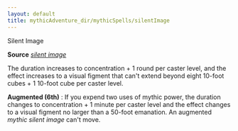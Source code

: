 ```yaml
---
layout: default
title: mythicAdventure_dir/mythicSpells/silentImage
---
```

Silent Image

**Source** [_silent image_](spell_dir/silentImage#_silent-image)

The duration increases to concentration + 1 round per caster level, and the effect increases to a visual figment that can't extend beyond eight 10-foot cubes + 1 10-foot cube per caster level.

**Augmented (6th)** : If you expend two uses of mythic power, the duration changes to concentration + 1 minute per caster level and the effect changes to a visual figment no larger than a 50-foot emanation. An augmented _mythic silent image_ can't move.


